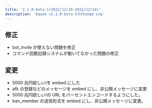 ```yaml
---
title: '2.1.0-beta-1(2022/12/10-2022/12/14)'
description: 'Aqued v2.1.0-beta-1のChange Log'
---
```


## 修正

- bot_invite が使えない問題を修正
- コマンド回数記録システムが動いてなかった問題の修正

## 変更

- 5000 兆円欲しい!を embed にした
- afk の登録などのメッセージを embed にし、非公開メッセージに変更
- 5000 兆円欲しい!の URL をパーセントエンコードするようにした。
- ban_member の送信形式を embed にし、非公開メッセージに変更。
